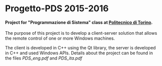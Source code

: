 # Progetto-PDS 2015-2016

#### Project for "Programmazione di Sistema" class at [Politecnico di Torino](http://www.polito.it/index.php?lang=en).

The purpose of this project is to develop a client-server solution that allows the remote control of one or more Windows machines.

The client is developed in C++ using the Qt library, the server is developed in C++ and used Windows APIs.
Details about the project can be found in the files _PDS_eng.pdf_ and _PDS_ita.pdf_
